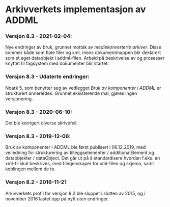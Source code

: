 # Arkivverkets implementasjon av ADDML

### Versjon 8.3 - 2021-02-04:

Nye endringer av bruk, grunnet mottak av *mediekonverterte arkiver*. Disse kommer både som flate filer og xml, mens dokumentmappen blir deklarert som et eget dataobjekt i addml-filen. Arbeid på beskrivelse av og prosesser knyttet til fagsystem med dokumenter blir startet.

### Versjon 8.3 - Udaterte endringer:

Noark 5, som benytter seg av vedlegget *Bruk av komponenter i ADDML* er strukturert annerledes. Grunnet eksisterende mal, gjøres ingen versjonering.

### Versjon 8.3 - 2020-06-10:

Det ble korrigert diverse skrivefeil.

### Versjon 8.3 - 2019-12-06:

Bruk av komponenter i ADDML ble først publisert i 06.12.2019, med veiledning for strukturering av tilleggselementer / additionalElement og dataobjekter / dataObject. Det går ut på å standardisere hvordan f.eks. en xml-fil skal beskrives, med  filegenskaper for xml-filen og skjema, samt koblingen mellom de to.

### Versjon 8.2 - 2016-11-21

Arkivverkets profil for versjon 8.2 ble sluppet i slutten av 2015, og i november 2016 lastet opp på nytt uten endringer.
